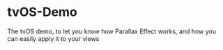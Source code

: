 # tvOS-Demo
The tvOS demo, to let you know how Parallax Effect works, and how you can easily apply it to your views
